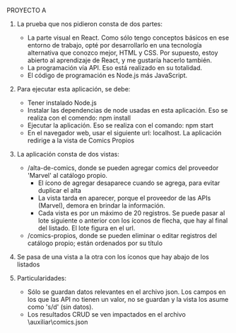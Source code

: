 PROYECTO A

1. La prueba que nos pidieron consta de dos partes:
	- La parte visual en React. Como sólo tengo conceptos básicos en ese entorno de trabajo, opté por desarrollarlo en una tecnología alternativa que conozco mejor, HTML y CSS. Por supuesto, estoy abierto al aprendizaje de React, y me gustaría hacerlo también.
	- La programación vía API. Eso está realizado en su totalidad.
	- El código de programación es Node.js más JavaScript.

2. Para ejecutar esta aplicación, se debe:
	- Tener instalado Node.js
	- Instalar las dependencias de node usadas en esta aplicación. Eso se realiza con el comendo: npm install
	- Ejecutar la aplicación. Eso se realiza con el comando: npm start
	- En el navegador web, usar el siguiente url: localhost. La aplicación redirige a la vista de Comics Propios

3. La aplicación consta de dos vistas:
	- /alta-de-comics, donde se pueden agregar comics del proveedor 'Marvel' al catálogo propio.
		- El ícono de agregar desaparece cuando se agrega, para evitar duplicar el alta
		- La vista tarda en aparecer, porque el proveedor de las APIs (Marvel), demora en brindar la información.
		- Cada vista es por un máximo de 20 registros. Se puede pasar al lote siguiente o anterior con los íconos de flecha, que hay al final del listado. El lote figura en el url.
	- /comics-propios, donde se pueden eliminar o editar registros del catálogo propio; están ordenados por su título

4. Se pasa de una vista a la otra con los íconos que hay abajo de los listados

5. Particularidades:
	- Sólo se guardan datos relevantes en el archivo json. Los campos en los que las API no tienen un valor, no se guardan y la vista los asume como 's/d' (sin datos).
	- Los resultados CRUD se ven impactados en el archivo \auxiliar\comics.json
